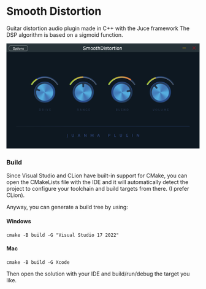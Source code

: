 # Smooth Distortion

Guitar distortion audio plugin made in C++ with the Juce framework The DSP algorithm is based on a sigmoid function.

![](assets/screenshot.png)
### Build
Since Visual Studio and CLion have built-in support for CMake, you can open the CMakeLists file with the IDE and it will automatically detect the project to configure your toolchain and build targets from there. (I prefer CLion).

Anyway, you can generate a build tree by using:
#### Windows
```
cmake -B build -G "Visual Studio 17 2022"
```

#### Mac
```
cmake -B build -G Xcode
```

Then open the solution with your IDE and build/run/debug the target you like.